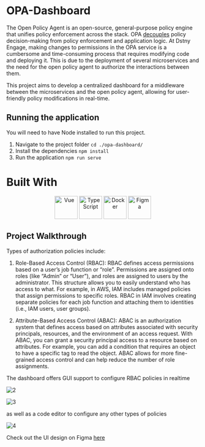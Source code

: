 # OPA-Dashboard

The Open Policy Agent is an open-source, general-purpose policy engine that unifies policy enforcement across the stack. OPA [decouples](https://www.openpolicyagent.org/docs/latest/philosophy#policy-decoupling) policy decision-making from policy enforcement and application logic. At Dstny Engage, making changes to permissions in the OPA service is a cumbersome and time-consuming process that requires modifying code and deploying it. This is due to the deployment of several microservices and the need for the open policy agent to authorize the interactions between them.

This project aims to develop a centralized dashboard for a middleware between the microservices and the open policy agent, allowing for user-friendly policy modifications in real-time.

## Running the application
You will need to have Node installed to run this project.
1. Navigate to the project folder
` cd ./opa-dashboard/ `
2. Install the dependencies
` npm install `
3. Run the application
` npm run serve `

# Built With

<div align="center">

<img src="https://upload.wikimedia.org/wikipedia/commons/9/95/Vue.js_Logo_2.svg" alt="Vue" style="height: 60px">

<img src="https://upload.wikimedia.org/wikipedia/commons/4/4c/Typescript_logo_2020.svg" alt="TypeScript" style="height: 60px">

<img src="https://upload.wikimedia.org/wikipedia/en/f/f4/Docker_logo.svg" alt="Docker" style="height: 60px">

<img src="https://upload.wikimedia.org/wikipedia/commons/3/33/Figma-logo.svg" alt="Figma" style="height: 60px">

</div>

## Project Walkthrough

Types of authorization policies include:

1. Role-Based Access Control (RBAC): RBAC defines access permissions based on a user’s job function or “role”. Permissions are assigned onto roles (like “Admin” or “User”), and roles are assigned to users by the administrator. This structure allows you to easily understand who has access to what. For example, in AWS, IAM includes managed policies that assign permissions to specific roles. RBAC in IAM involves creating separate policies for each job function and attaching them to identities (i.e., IAM users, user groups).

2. Attribute-Based Access Control (ABAC): ABAC is an authorization system that defines access based on attributes associated with security principals, resources, and the environment of an access request. With ABAC, you can grant a security principal access to a resource based on attributes. For example, you can add a condition that requires an object to have a specific tag to read the object. ABAC allows for more fine-grained access control and can help reduce the number of role assignments.

The dashboard offers GUI support to configure RBAC policies in realtime

![2](https://github.com/tactful-ai/OPA-Dashboard/assets/65499354/a5690a96-d5c7-40c7-abe8-01aac133bb5b)

![3](https://github.com/tactful-ai/OPA-Dashboard/assets/65499354/c3ec8bd4-95f5-4162-a8d4-fb0569cac428)

as well as a code editor to configure any other types of policies

![4](https://github.com/tactful-ai/OPA-Dashboard/assets/65499354/eeb3f7da-436e-4d78-a714-2b747a47cdc2)

Check out the UI design on Figma [here](https://www.figma.com/file/xWXPTFcimavtrVtYV1dLF5/OPA-Dashboard?type=design&node-id=8-540&mode=design&t=GOkYiRAAgWVTQvOR-0)


